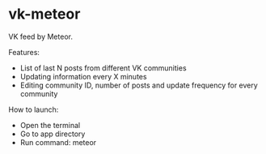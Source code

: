 # vk-meteor
VK feed by Meteor. 

Features:
- List of last N posts from different VK communities
- Updating information every X minutes
- Editing community ID, number of posts and update frequency for every community

How to launch:
- Open the terminal
- Go to app directory
- Run command: meteor
